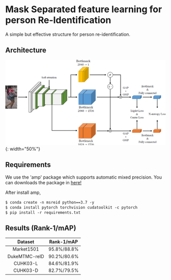 # Mask Separated feature learning for person Re-Identification

A simple but effective structure for person re-identification.


## Architecture

![](image\architecture.png){: width="50%"}

## Requirements
We use the 'amp' package which supports automatic mixed precision. You can downloads the package in [here!](https://github.com/NVIDIA/apex)

After install amp, 
```
$ conda create -n msreid python==3.7 -y
$ conda install pytorch torchvision cudatoolkit -c pytorch
$ pip install -r requirements.txt
```


## Results (Rank-1/mAP)

|    Dataset    | Rank-1/mAP  |
| :-----------: | :---------: |
|  Market1501   | 95.8%/88.8% |
| DukeMTMC-reID | 90.2%/80.6% |
|   CUHK03-L    | 84.6%/81.9% |
|   CUHK03-D    | 82.7%/79.5% |

